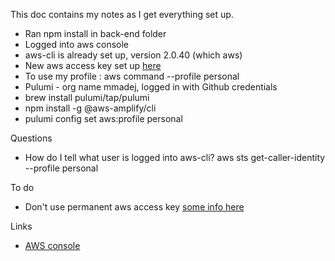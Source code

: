This doc contains my notes as I get everything set up.

* Ran npm install in back-end folder
* Logged into aws console
* aws-cli is already set up, version 2.0.40 (which aws)
* New aws access key set up [here](https://us-east-1.console.aws.amazon.com/iamv2/home#/security_credentials)
* To use my profile : aws command --profile personal
* Pulumi - org name mmadej, logged in with Github credentials
* brew install pulumi/tap/pulumi
* npm install -g @aws-amplify/cli
* pulumi config set aws:profile personal

Questions
* How do I tell what user is logged into aws-cli?  aws sts get-caller-identity --profile personal
  
To do
* Don't use permanent aws access key [some info here](https://docs.aws.amazon.com/IAM/latest/UserGuide/id_credentials_access-keys.html?icmpid=docs_iam_console#Using_CreateAccessKey)

Links
* [AWS console](https://us-east-1.console.aws.amazon.com/console/home?region=us-east-1#)
